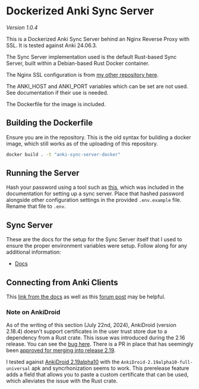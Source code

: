 # Dockerized Anki Sync Server

_Version 1.0.4_

This is a Dockerized Anki Sync Server behind an Nginx Reverse Proxy with SSL. It is tested against Anki 24.06.3.

The Sync Server implementation used is the default Rust-based Sync Server, built within a Debian-based Rust Docker container.

The Nginx SSL configuration is from [my other repository here](https://github.com/obadaalagha/4stack4pi/).

The ANKI_HOST and ANKI_PORT variables which can be set are not used. See documentation if their use is needed.

The Dockerfile for the image is included.

## Building the Dockerfile

Ensure you are in the repository. This is the old syntax for building a docker image, which still works as of the uploading of this repository.

```bash
docker build . -t "anki-sync-server-docker"
```

## Running the Server

Hash your password using a tool such as [this](https://git.sr.ht/~laalsaas/pbkdf2-password-hash), which was included in the documentation for setting up a sync server. Place that hashed password alongside other configuration settings in the provided `.env.example` file. Rename that file to `.env`.

## Sync Server

These are the docs for the setup for the Sync Server itself that I used to ensure the proper environment variables were setup. Follow along for any additional information:
- [Docs](https://docs.ankiweb.net/sync-server.html)

## Connecting from Anki Clients

This [link from the docs](https://docs.ankiweb.net/sync-server.html#client-setup) as well as this [forum post](https://forums.ankiweb.net/t/client-setup-section-in-sync-server-doc-needs-to-be-clarified/34863/7) may be helpful.

### Note on AnkiDroid

As of the writing of this section (July 22nd, 2024), AnkiDroid (version 2.18.4) doesn't support certificates in the user trust store due to a dependency from a Rust crate. This issue was introduced during the 2.16 release. You can see the [bug here](https://github.com/ankidroid/Anki-Android/issues/14686). There is a PR in place that has seemingly been [approved for merging into release 2.19](https://github.com/ankidroid/Anki-Android/pull/16481).

I tested against [AnkiDroid 2.19alpha10](https://github.com/ankidroid/Anki-Android/releases/tag/v2.19alpha10) with the `AnkiDroid-2.19alpha10-full-universal` apk and syncrhonization seems to work. This prerelease feature adds a field that allows you to paste a custom certificate that can be used, which alleviates the issue with the Rust crate.
